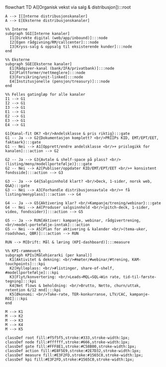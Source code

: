 flowchart TD
    A([Organisk vekst via salg & distribusjon]):::root

    A --> I[Interne distribusjonskanaler]
    A --> E[Eksterne distribusjonskanaler]

    %% Interne
    subgraph SGI[Interne kanaler]
      I1[Direkte digital (web/app/inbound)]:::node
      I2[Egen rådgivning/RM/callcenter]:::node
      I3[Kryss-salg & oppsalg til eksisterende kunder]:::node
    end

    %% Eksterne
    subgraph SGE[Eksterne kanaler]
      E1[Rådgiver-kanal (bank/IFA/privatbank)]:::node
      E2[Plattformer/nettmeglere]:::node
      E3[Forsikring/unit-linked]:::node
      E4[Institusjonelle (pensjon/treasury)]:::node
    end

    %% Felles gatingløp for alle kanaler
    I1 --> G1
    I2 --> G1
    I3 --> G1
    E1 --> G1
    E2 --> G1
    E3 --> G1
    E4 --> G1

    G1{Kanal-fit OK? <br/>Andelsklasse & pris riktig}:::gate
    G1 -- Ja --> G2{Dokumentasjon komplett? <br/>PRIIPs KID, EMT/EPT/EET, faktaark}:::gate
    G1 -- Nei --> A1[Opprett/endre andelsklasse <br/>+ prislogikk for kanalen]:::action --> G2

    G2 -- Ja --> G3{Avtale & shelf-space på plass? <br/>(listing/meny/modellportefølje)}:::gate
    G2 -- Nei --> A2[Publiser/oppdater KID/EMT/EPT/EET <br/>+ konsistent fondsside]:::action --> G3

    G3 -- Ja --> G4{Salgsinnhold klart? <br/>Deck, 1-sider, norsk web, Q&A}:::gate
    G3 -- Nei --> A3[Forhandle distribusjonsavtale <br/>+ få listing/menyplass]:::action --> G4

    G4 -- Ja --> G5{Aktivering klar? <br/>Kampanje/trening/webinar}:::gate
    G4 -- Nei --> A4[Produser salgsinnhold <br/>(pitch-deck, 1-sider, video, fondssider)]:::action --> G5

    G5 -- Ja --> RUN[Aktiver: kampanje, webinar, rådgivertrening, <br/>model-portefølje-inntak]:::action
    G5 -- Nei --> A5[Plan for aktivering & kalender <br/>(tema-uker, roadshows, QBR)]:::action --> RUN

    RUN --> M[Drift: Mål & læring (KPI-dashboard)]:::measure

    %% KPI-rammeverk
    subgraph KPIs[Målehierarki (per kanal)]
      K1[Aktivitet & dekning: <br/>#møter/#webinar/#trening, KAM-touchpoints]:::kpi
      K2[Hylleplass: <br/>#listinger, share-of-shelf, #modellportefølje]:::kpi
      K3[Flyt/konvertering: <br/>Leads→MQL→SQL→Win rate, tid-til-første-tegning]:::kpi
      K4[Net flows & beholdning: <br/>Brutto, Netto, churn/uttak, retention 6/12 mnd]:::kpi
      K5[Økonomi: <br/>Take-rate, TER-konkurranse, LTV/CAC, kampanje-ROI]:::kpi
    end

    M --> K1
    M --> K2
    M --> K3
    M --> K4
    M --> K5

    classDef root fill:#f5f5f5,stroke:#333,stroke-width:1px;
    classDef node fill:#ffffff,stroke:#666,stroke-width:1px;
    classDef gate fill:#FFF8E1,stroke:#C58B00,stroke-width:1px;
    classDef action fill:#E8F5E9,stroke:#2E7D32,stroke-width:1px;
    classDef measure fill:#E3F2FD,stroke:#1565C0,stroke-width:1px;
    classDef kpi fill:#E3F2FD,stroke:#1565C0,stroke-width:1px;
